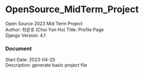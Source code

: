 # OpenSource_MidTerm_Project  
Open Source 2023 Mid Term Project  
Author: 최윤호 (Choi Yun Ho)
Title: Profile Page  
Django Version: 4.1

### Document  
Start Date: 2023-04-25  
Description: generate basic project file



